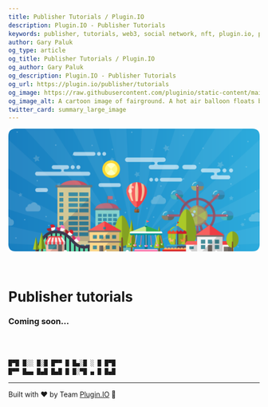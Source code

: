 ```yaml
---
title: Publisher Tutorials / Plugin.IO
description: Plugin.IO - Publisher Tutorials
keywords: publisher, tutorials, web3, social network, nft, plugin.io, pluginio, NEKO, token, cryptocurrency, crypto
author: Gary Paluk
og_type: article
og_title: Publisher Tutorials / Plugin.IO
og_author: Gary Paluk
og_description: Plugin.IO - Publisher Tutorials
og_url: https://plugin.io/publisher/tutorials
og_image: https://raw.githubusercontent.com/pluginio/static-content/main/lang/en/docs/v1/images/header_banner.png
og_image_alt: A cartoon image of fairground. A hot air balloon floats by through an open blue sky
twitter_card: summary_large_image
---
```


![A Plugin.IO branded banner that shows a young woman in front of a vivid blue background.](https://raw.githubusercontent.com/pluginio/static-content/main/lang/en/docs/v1/images/header_banner.png)

<br />

# Publisher tutorials

### Coming soon...

<br />
<br />

```javascript
█▀█ █░░ █░█ █▀▀ █ █▄░█ ░ █ █▀█
█▀▀ █▄▄ █▄█ █▄█ █ █░▀█ ▄ █ █▄█
```
---
Built with ❤️ by Team [Plugin.IO](https://github.com/orgs/pluginio/teams/plugin-io-team/members) 🚀

<br />
<br />